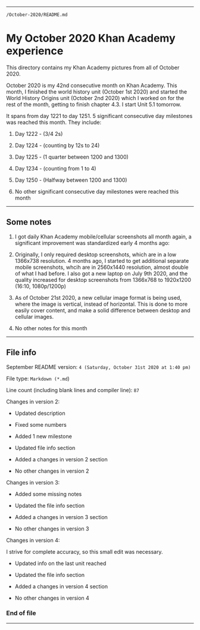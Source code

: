 
***

`/October-2020/README.md`

# My October 2020 Khan Academy experience

This directory contains my Khan Academy pictures from all of October 2020.

October 2020 is my 42nd consecutive month on Khan Academy. This month, I finished the world history unit (October 1st 2020) and started the World History Origins unit (October 2nd 2020) which I worked on for the rest of the month, getting to finish chapter 4.3. I start Unit 5.1 tomorrow.

It spans from day 1221 to day 1251. 5 significant consecutive day milestones was reached this month. They include:

1. Day 1222 - (3/4 2s)

2. Day 1224 - (counting by 12s to 24)

3. Day 1225 - (1 quarter between 1200 and 1300)

4. Day 1234 - (counting from 1 to 4)

5. Day 1250 - (Halfway between 1200 and 1300)

6. No other significant consecutive day milestones were reached this month

***

## Some notes

1. I got daily Khan Academy mobile/cellular screenshots all month again, a significant improvement was standardized early 4 months ago:

2. Originally, I only required desktop screenshots, which are in a low 1366x738 resolution. 4 months ago, I started to get additional separate mobile screenshots, whcih are in 2560x1440 resolution, almost double of what I had before. I also got a new laptop on July 9th 2020, and the quality increased for desktop screenshots from 1366x768 to 1920x1200 (16:10, 1080p/1200p)

3. As of October 21st 2020, a new cellular image format is being used, where the image is vertical, instead of horizontal. This is done to more easily cover content, and make a solid difference between desktop and cellular images.

4. No other notes for this month

***

## File info

September README version: `4 (Saturday, October 31st 2020 at 1:40 pm)`

File type: `Markdown (*.md`)

Line count (including blank lines and compiler line): `87`

Changes in version 2:

* Updated description

* Fixed some numbers

* Added 1 new milestone

* Updated file info section

* Added a changes in version 2 section

* No other changes in version 2

Changes in version 3:

* Added some missing notes

* Updated the file info section

* Added a changes in version 3 section

* No other changes in version 3

Changes in version 4:

I strive for complete accuracy, so this small edit was necessary.

* Updated info on the last unit reached

* Updated the file info section

* Added a changes in version 4 section

* No other changes in version 4

### End of file

***
